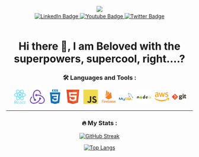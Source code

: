 

<div id="header" align="center">
  <img src="https://media.giphy.com/media/v1.Y2lkPTc5MGI3NjExNDFjZmRlNzYxOGFjNmM0NjA1YTg4MWFkYWJiYTJiYmRlYzQxODM1MiZjdD1z/M9gbBd9nbDrOTu1Mqx/giphy.gif" width="100"/>
<div id="badges">
  <a href="[your-linkedin-URL](https://www.linkedin.com/in/beladactions/)">
    <img src="https://img.shields.io/badge/LinkedIn-blue?style=for-the-badge&logo=linkedin&logoColor=white" alt="LinkedIn Badge"/>
  </a>
  <a href="[your-youtube-URL](https://www.youtube.com/@beladactions/featured)">
    <img src="https://img.shields.io/badge/YouTube-red?style=for-the-badge&logo=youtube&logoColor=white" alt="Youtube Badge"/>
  </a>
  <a href="[your-twitter-URL](https://twitter.com/beladactions)">
    <img src="https://img.shields.io/badge/Twitter-blue?style=for-the-badge&logo=twitter&logoColor=white" alt="Twitter Badge"/>
  </a>
</div>

<img src="https://komarev.com/ghpvc/?username=beladactions&style=flat-square&color=blue" alt=""/>
  
 <h1>
     Hi there 👋, I am Beloved with the superpowers, supercool, right....? 
 </h1>
  
  ### :hammer_and_wrench: Languages and Tools :
  <div>
  <img src="https://github.com/devicons/devicon/blob/master/icons/react/react-original-wordmark.svg" title="React" alt="React" width="40" height="40"/>&nbsp;
  <img src="https://github.com/devicons/devicon/blob/master/icons/redux/redux-original.svg" title="Redux" alt="Redux " width="40" height="40"/>&nbsp;
  <img src="https://github.com/devicons/devicon/blob/master/icons/css3/css3-plain-wordmark.svg"  title="CSS3" alt="CSS" width="40" height="40"/>&nbsp;
  <img src="https://github.com/devicons/devicon/blob/master/icons/html5/html5-original.svg" title="HTML5" alt="HTML" width="40" height="40"/>&nbsp;
  <img src="https://github.com/devicons/devicon/blob/master/icons/javascript/javascript-original.svg" title="JavaScript" alt="JavaScript" width="40" height="40"/>&nbsp;
  <img src="https://github.com/devicons/devicon/blob/master/icons/firebase/firebase-plain-wordmark.svg" title="Firebase" alt="Firebase" width="40" height="40"/>&nbsp;
  <img src="https://github.com/devicons/devicon/blob/master/icons/mysql/mysql-original-wordmark.svg" title="MySQL"  alt="MySQL" width="40" height="40"/>&nbsp;
  <img src="https://github.com/devicons/devicon/blob/master/icons/nodejs/nodejs-original-wordmark.svg" title="NodeJS" alt="NodeJS" width="40" height="40"/>&nbsp;
  <img src="https://github.com/devicons/devicon/blob/master/icons/amazonwebservices/amazonwebservices-plain-wordmark.svg" title="AWS" alt="AWS" width="40" height="40"/>&nbsp;
  <img src="https://github.com/devicons/devicon/blob/master/icons/git/git-original-wordmark.svg" title="Git" **alt="Git" width="40" height="40"/>
</div>
 
  ----------------------
  ### :fire: My Stats :
  
  
  [![GitHub Streak](http://github-readme-streak-stats.herokuapp.com?user=beladactions&theme=dark&background=000000)](https://git.io/streak-stats)
 
  
  [![Top Langs](https://github-readme-stats.vercel.app/api/top-langs/?username=beladactions&layout=compact&theme=vision-friendly-dark)](https://github.com/anuraghazra/github-readme-stats)
  
  
  
</div>







